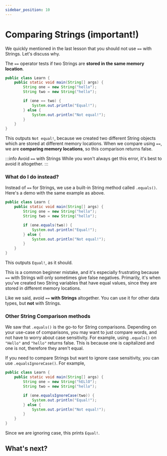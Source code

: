 ```yaml
---
sidebar_position: 10
---
```


# Comparing Strings (important!)

We quickly mentioned in the last lesson that you should not use `==` with Strings. Let's discuss why.

The `==` operator tests if two Strings are **stored in the same memory location**.

```java
public class Learn {
    public static void main(String[] args) {
        String one = new String("hello");
        String two = new String("hello");

        if (one == two) {
            System.out.println("Equal!");
        } else {
            System.out.println("Not equal!");
        }
    }
}
```

This outputs `Not equal!`, because we created two different String objects which are stored at different memory locations. When we compare using `==`, we are **comparing memory locations**, so this comparison returns false.

:::info Avoid `==` with Strings
While you won't always get this error, it's best to avoid it altogether.
:::

### What do I do instead?

Instead of `==` for Strings, we use a built-in String method called `.equals()`. Here's a demo with the same example as above.

```java
public class Learn {
    public static void main(String[] args) {
        String one = new String("hello");
        String two = new String("hello");

        if (one.equals(two)) {
            System.out.println("Equal!");
        } else {
            System.out.println("Not equal!");
        }
    }
}
```

This outputs `Equal!`, as it should.

This is a common beginner mistake, and it's especially frustrating because `==` with Strings will only sometimes give false negatives. Primarily, it's when you've created two String variables that have equal values, since they are stored in different memory locations.

Like we said, avoid `==` **with Strings** altogether. You can use it for other data types, but **not** with Strings.

### Other String Comparison methods

We saw that `.equals()` is the go-to for String comparisons. Depending on your use-case of comparisons, you may want to just compare words, and not have to worry about case sensitivity. For example, using `.equals()` on `"Hello"` and `"hello"` returns false. This is because one is capitalized and one is not, therefore they aren't equal.

If you need to compare Strings but want to ignore case sensitivity, you can use `.equalsIgnoreCase()`. For example, 

```java
public class Learn {
    public static void main(String[] args) {
        String one = new String("hELlO");
        String two = new String("hello");

        if (one.equalsIgnoreCase(two)) {
            System.out.println("Equal!");
        } else {
            System.out.println("Not equal!");
        }
    }
}
```

Since we are ignoring case, this prints `Equal!`.

## What's next?
